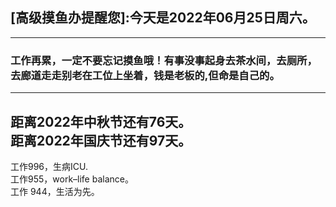 ## [高级摸鱼办提醒您]:今天是2022年06月25日周六。
---
### 工作再累，一定不要忘记摸鱼哦！有事没事起身去茶水间，去厕所，去廊道走走别老在工位上坐着，钱是老板的,但命是自己的。
---
距离2022年中秋节还有76天。  
距离2022年国庆节还有97天。  
---
工作996，生病ICU.  
工作955，work–life balance。  
工作 944，生活为先。